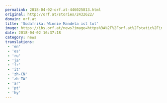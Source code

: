 ```yaml
---
permalink: 2018-04-02-orf.at-446025813.html
original: http://orf.at/stories/2432622/
domain: orf.at
title: 'Südafrika: Winnie Mandela ist tot'
image: https://ibs.orf.at/news?image=https%3A%2F%2Forf.at%2Fstatic%2Fimages%2Fsite%2Fnews%2F20180414%2Fwinnie_mandela_tot_pure_afp.4811262.jpg
date: 2018-04-02 16:37:18
category: news
translations: 
 - 'en'
 - 'es'
 - 'ru'
 - 'ja'
 - 'fr'
 - 'it'
 - 'zh-CN'
 - 'zh-TW'
 - 'ar'
 - 'pt'
 - 'hy'
---
```


